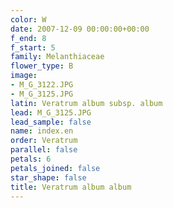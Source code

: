 ```yaml
---
color: W
date: 2007-12-09 00:00:00+00:00
f_end: 8
f_start: 5
family: Melanthiaceae
flower_type: B
image:
- M_G_3122.JPG
- M_G_3125.JPG
latin: Veratrum album subsp. album
lead: M_G_3125.JPG
lead_sample: false
name: index.en
order: Veratrum
parallel: false
petals: 6
petals_joined: false
star_shape: false
title: Veratrum album album
---
```

